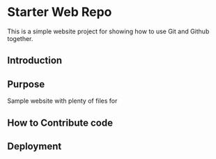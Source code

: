 # Starter Web Repo

This is a simple website project for showing how to use Git and Github together.

## Introduction

## Purpose

Sample website with plenty of files for 

## How to Contribute code

## Deployment